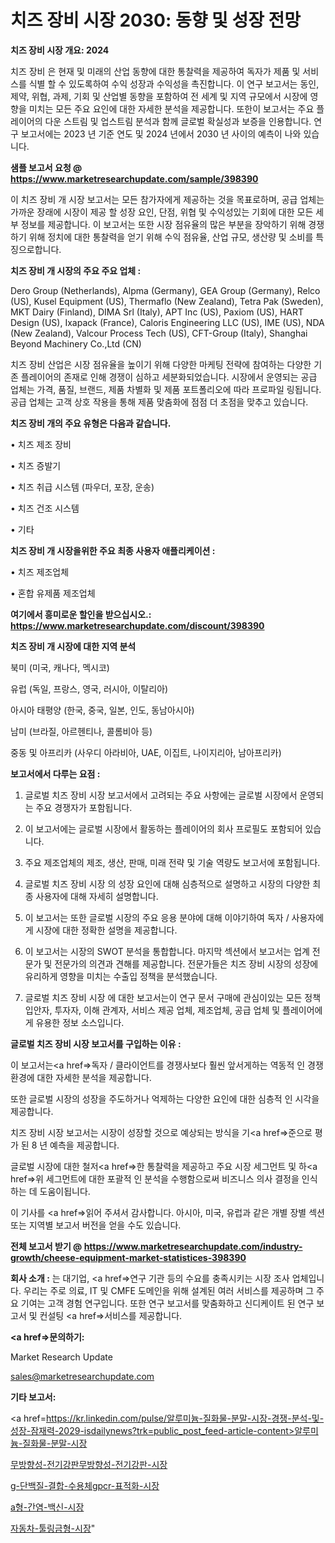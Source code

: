 # 치즈 장비 시장 2030: 동향 및 성장 전망

<strong>치즈 장비 시장 개요: 2024</strong>

치즈 장비 은 현재 및 미래의 산업 동향에 대한 통찰력을 제공하여 독자가 제품 및 서비스를 식별 할 수 있도록하여 수익 성장과 수익성을 촉진합니다. 이 연구 보고서는 동인, 제약, 위협, 과제, 기회 및 산업별 동향을 포함하여 전 세계 및 지역 규모에서 시장에 영향을 미치는 모든 주요 요인에 대한 자세한 분석을 제공합니다. 또한이 보고서는 주요 플레이어의 다운 스트림 및 업스트림 분석과 함께 글로벌 확실성과 보증을 인용합니다. 연구 보고서에는 2023 년 기준 연도 및 2024 년에서 2030 년 사이의 예측이 나와 있습니다.



<strong>샘플 보고서 요청 @ <a href=https://www.marketresearchupdate.com/sample/398390>https://www.marketresearchupdate.com/sample/398390</a></strong>

이 치즈 장비 개 시장 보고서는 모든 참가자에게 제공하는 것을 목표로하며, 공급 업체는 가까운 장래에 시장이 제공 할 성장 요인, 단점, 위협 및 수익성있는 기회에 대한 모든 세부 정보를 제공합니다. 이 보고서는 또한 시장 점유율의 많은 부분을 장악하기 위해 경쟁하기 위해 정치에 대한 통찰력을 얻기 위해 수익 점유율, 산업 규모, 생산량 및 소비를 특징으로합니다.



<strong>치즈 장비 개 시장의 주요 주요 업체 :</strong>

Dero Group (Netherlands), Alpma (Germany), GEA Group (Germany), Relco (US), Kusel Equipment (US), Thermaflo (New Zealand), Tetra Pak (Sweden), MKT Dairy (Finland), DIMA Srl (Italy), APT Inc (US), Paxiom (US), HART Design (US), Ixapack (France), Caloris Engineering LLC (US), IME (US), NDA (New Zealand), Valcour Process Tech (US), CFT-Group (Italy), Shanghai Beyond Machinery Co.,Ltd (CN)

치즈 장비 산업은 시장 점유율을 높이기 위해 다양한 마케팅 전략에 참여하는 다양한 기존 플레이어의 존재로 인해 경쟁이 심하고 세분화되었습니다. 시장에서 운영되는 공급 업체는 가격, 품질, 브랜드, 제품 차별화 및 제품 포트폴리오에 따라 프로파일 링됩니다. 공급 업체는 고객 상호 작용을 통해 제품 맞춤화에 점점 더 초점을 맞추고 있습니다.



<strong>치즈 장비 개의 주요 유형은 다음과 같습니다.</strong>

• 치즈 제조 장비

• 치즈 증발기

• 치즈 취급 시스템 (파우더, 포장, 운송)

• 치즈 건조 시스템

• 기타



<strong>치즈 장비 개 시장을위한 주요 최종 사용자 애플리케이션 :</strong>

• 치즈 제조업체

• 혼합 유제품 제조업체



<strong>여기에서 흥미로운 할인을 받으십시오.: <a href=https://www.marketresearchupdate.com/discount/398390>https://www.marketresearchupdate.com/discount/398390</a></strong>



<strong>치즈 장비 개 시장에 대한 지역 분석</strong>

북미 (미국, 캐나다, 멕시코)

유럽 (독일, 프랑스, 영국, 러시아, 이탈리아)

아시아 태평양 (한국, 중국, 일본, 인도, 동남아시아)

남미 (브라질, 아르헨티나, 콜롬비아 등)

중동 및 아프리카 (사우디 아라비아, UAE, 이집트, 나이지리아, 남아프리카)



<strong>보고서에서 다루는 요점 :</strong>

1. 글로벌 치즈 장비 시장 보고서에서 고려되는 주요 사항에는 글로벌 시장에서 운영되는 주요 경쟁자가 포함됩니다.

2. 이 보고서에는 글로벌 시장에서 활동하는 플레이어의 회사 프로필도 포함되어 있습니다.

3. 주요 제조업체의 제조, 생산, 판매, 미래 전략 및 기술 역량도 보고서에 포함됩니다.

4. 글로벌 치즈 장비 시장 의 성장 요인에 대해 심층적으로 설명하고 시장의 다양한 최종 사용자에 대해 자세히 설명합니다.

5. 이 보고서는 또한 글로벌 시장의 주요 응용 분야에 대해 이야기하여 독자 / 사용자에게 시장에 대한 정확한 설명을 제공합니다.

6. 이 보고서는 시장의 SWOT 분석을 통합합니다. 마지막 섹션에서 보고서는 업계 전문가 및 전문가의 의견과 견해를 제공합니다. 전문가들은 치즈 장비 시장의 성장에 유리하게 영향을 미치는 수출입 정책을 분석했습니다.

7. 글로벌 치즈 장비 시장 에 대한 보고서는이 연구 문서 구매에 관심이있는 모든 정책 입안자, 투자자, 이해 관계자, 서비스 제공 업체, 제조업체, 공급 업체 및 플레이어에게 유용한 정보 소스입니다.



<strong>글로벌 치즈 장비 시장 보고서를 구입하는 이유 :</strong>

이 보고서는<a href=>독자 / 클</a>라이언트를 경쟁사보다 훨씬 앞서게하는 역동적 인 경쟁 환경에 대한 자세한 분석을 제공합니다.

또한 글로벌 시장의 성장을 주도하거나 억제하는 다양한 요인에 대한 심층적 인 시각을 제공합니다.

치즈 장비 시장 보고서는 시장이 성장할 것으로 예상되는 방식을 기<a href=>준으로</a> 평가 된 8 년 예측을 제공합니다.

글로벌 시장에 대한 철저<a href=>한 통찰력</a>을 제공하고 주요 시장 세그먼트 및 하<a href=>위 세그</a>먼트에 대한 포괄적 인 분석을 수행함으로써 비즈니스 의사 결정을 인식하는 데 도움이됩니다.

이 기사를 <a href=>읽어 주</a>셔서 감사합니다. 아시아, 미국, 유럽과 같은 개별 장별 섹션 또는 지역별 보고서 버전을 얻을 수도 있습니다.



<strong>전체 보고서 받기 @ <a href=https://www.marketresearchupdate.com/industry-growth/cheese-equipment-market-statistices-398390>https://www.marketresearchupdate.com/industry-growth/cheese-equipment-market-statistices-398390</a></strong>



<strong>회사 소개 :</strong>
는 대기업, <a href=>연구 기</a>관 등의 수요를 충족시키는 시장 조사 업체입니다. 우리는 주로 의료, IT 및 CMFE 도메인을 위해 설계된 여러 서비스를 제공하며 그 주요 기여는 고객 경험 연구입니다. 또한 연구 보고서를 맞춤화하고 신디케이트 된 연구 보고서 및 컨설팅 <a href=>서비</a>스를 제공합니다.



<strong><a href=>문의하기:</a></strong>

Market Research Update

sales@marketresearchupdate.com



<strong>기타 보고서:</strong>

<a href=https://kr.linkedin.com/pulse/알루미늄-질화물-분말-시장-경쟁-분석-및-성장-잠재력-2029-isdailynews?trk=public_post_feed-article-content>알루미늄-질화물-분말-시장</a>

<a href=https://www.linkedin.com/pulse/무방향성-전기강판무방향성-전기강판-시장-동향-및-성장-전망-analytics-alchemy-360-analysis/>무방향성-전기강판무방향성-전기강판-시장</a>

<a href=https://www.linkedin.com/pulse/g-단백질-결합-수용체gpcr-표적화-시장-세분화-연구-및-목표-cxtpf/>g-단백질-결합-수용체gpcr-표적화-시장</a>

<a href=https://www.linkedin.com/pulse/a형-간염-백신-시장-동향-및-성장-전망-isdailynews-9cmrf/>a형-간염-백신-시장</a>

<a href=https://www.linkedin.com/pulse/자동차-툴링금형-시장-경쟁-분석-및-성장-잠재력-2030-consumer-connection-compendium-ana-vsfqf/>자동차-툴링금형-시장</a>"

